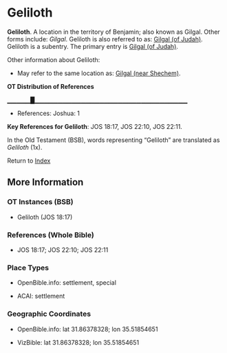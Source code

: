 # Geliloth
**Geliloth**. 
A location in the territory of Benjamin; also known as Gilgal. 
Other forms include: 
*Gilgal*. 
Geliloth is also referred to as: 
[Gilgal (of Judah)](Gilgal.2.md). 
Geliloth is a subentry. The primary entry is 
[Gilgal (of Judah)](Gilgal.2.md). 




Other information about Geliloth:


* May refer to the same location as: 
[Gilgal (near Shechem)](Gilgal.4.md). 


**OT Distribution of References**

▁▁▁▁▁█▁▁▁▁▁▁▁▁▁▁▁▁▁▁▁▁▁▁▁▁▁▁▁▁▁▁▁▁▁▁▁▁▁
* References: Joshua: 1



**Key References for Geliloth**: 
JOS 18:17, JOS 22:10, JOS 22:11. 


In the Old Testament (BSB), words representing “Geliloth” are translated as 
*Geliloth* (1x). 




Return to [Index](00-Index.md)

## More Information

### OT Instances (BSB)

* Geliloth (JOS 18:17)



### References (Whole Bible)

* JOS 18:17; JOS 22:10; JOS 22:11


### Place Types

* OpenBible.info: settlement, special

* ACAI: settlement



### Geographic Coordinates

* OpenBible.info: lat 31.86378328; lon 35.51854651

* VizBible: lat 31.86378328; lon 35.51854651




